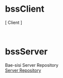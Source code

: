 # bssClient
[ Client ]

<br />

# bssServer
Bae-sisi Server Repository <br>
[Server Repository](https://github.com/bae-sisi/bss-server)
